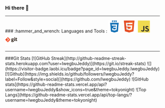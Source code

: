 ### Hi there 👋

<!--
**IwegbuJeddy/IwegbuJeddy** is a ✨ _special_ ✨ repository because its `README.md` (this file) appears on your GitHub profile.


Here are some ideas to get you started:

- 🔭 I’m currently working on ...
- 🌱 I’m currently learning ...
- 👯 I’m looking to collaborate on ...
- 🤔 I’m looking for help with ...
- 💬 Ask me about ...
- 📫 How to reach me: ...
- 😄 Pronouns: ...
- ⚡ Fun fact: ...
-->
<div>
  
  
  
  <hr/>
  ### :hammer_and_wrench: Languages and Tools :
  <img src="https://github.com/devicons/devicon/blob/master/icons/css3/css3-plain-wordmark.svg"  title="CSS3" alt="CSS" width="40" height="40"/>&nbsp;
  <img src="https://github.com/devicons/devicon/blob/master/icons/html5/html5-original.svg" title="HTML5" alt="HTML" width="40" height="40"/>&nbsp;
  <img src="https://github.com/devicons/devicon/blob/master/icons/javascript/javascript-original.svg" title="JavaScript" alt="JavaScript" width="40" height="40"/>&nbsp
  <img src="https://github.com/devicons/devicon/blob/master/icons/git/git-original-wordmark.svg" title="Git" **alt="Git" width="40" height="40"/>
 <hr/>
  ###Git Stats
  [![GitHub Streak](http://github-readme-streak-stats.herokuapp.com?user=IwegbuJeddy)](https://git.io/streak-stats)
  ![](https://visitor-badge.laobi.icu/badge?page_id=IwegbuJeddy.IwegbuJeddy)
  [![Github](https://img.shields.io/github/followers/IwegbuJeddy?label=Follow&style=social)](https://github.com/IwegbuJeddy)
  ![GitHub stats](https://github-readme-stats.vercel.app/api?username=IwegbuJeddy&show_icons=true&theme=tokyonight)
  ![Top Langs](https://github-readme-stats.vercel.app/api/top-langs/?username=IwegbuJeddy&theme=tokyonight)
  
  
</div>
